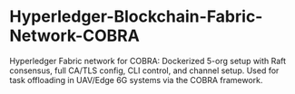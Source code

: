 # Hyperledger-Blockchain-Fabric-Network-COBRA
Hyperledger Fabric network for COBRA: Dockerized 5-org setup with Raft consensus, full CA/TLS config, CLI control, and channel setup. Used for task offloading in UAV/Edge 6G systems via the COBRA framework.
